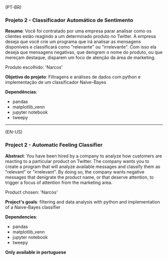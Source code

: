 (PT-BR)
### Projeto 2 - Classificador Automático de Sentimento

**Resumo**: Você foi contratado por uma empresa parar analisar como os clientes estão reagindo a um determinado produto no Twitter. A empresa deseja que você crie um programa que irá analisar as mensagens disponíveis e classificará como "relevante" ou "irrelevante". Com isso ela deseja que mensagens negativas, que denigrem o nome do produto, ou que mereçam destaque, disparem um foco de atenção da área de marketing.

Produto escolhido: 'Narcos'

**Objetivo do projeto**: Filtragens e análises de dados com python e implementação de um classificador Naive-Bayes

**Dependências**:
- pandas
- matplotlib_venn
- jupyter notebook
- tweepy
---
(EN-US)
### Project 2 - Automatic Feeling Classifier

**Abstract**: You have been hired by a company to analyze how customers are reacting to a particular product on Twitter. The company wants you to create a program that will analyze available messages and classify them as "relevant" or "irrelevant". By doing so, the company wants negative messages that denigrate the product name, or that deserve attention, to trigger a focus of attention from the marketing area.


Product chosen: 'Narcos'

**Project's goals**: filtering and data analysis with python and implementation of a Naive-Bayes classifier

**Dependencies**:
- pandas
- matplotlib_venn
- jupyter notebook
- tweepy

**Only available in portuguese**
